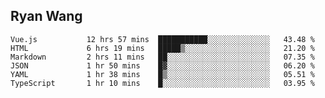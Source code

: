 ## Ryan Wang

<!--START_SECTION:waka-->

```text
Vue.js           12 hrs 57 mins  ███████████░░░░░░░░░░░░░░   43.48 %
HTML             6 hrs 19 mins   █████▒░░░░░░░░░░░░░░░░░░░   21.20 %
Markdown         2 hrs 11 mins   ██░░░░░░░░░░░░░░░░░░░░░░░   07.35 %
JSON             1 hr 50 mins    █▓░░░░░░░░░░░░░░░░░░░░░░░   06.20 %
YAML             1 hr 38 mins    █▒░░░░░░░░░░░░░░░░░░░░░░░   05.51 %
TypeScript       1 hr 10 mins    █░░░░░░░░░░░░░░░░░░░░░░░░   03.95 %
```

<!--END_SECTION:waka-->
